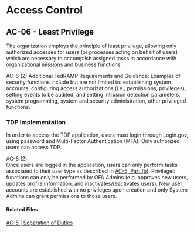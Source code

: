 # Access Control
## AC-06 - Least Privilege

The organization employs the principle of least privilege, allowing only authorized accesses for users (or processes acting on behalf of users) which are necessary to accomplish assigned tasks in accordance with organizational missions and business functions.

AC-6 (2) Additional FedRAMP Requirements and Guidance: Examples of security functions include but are not limited to: establishing system accounts, configuring access authorizations (i.e., permissions, privileges), setting events to be audited, and setting intrusion detection parameters, system programming, system and security administration, other privileged functions.

### TDP Implementation

In order to access the TDP application, users must login through Login.gov, using password and Multi-Factor Authentication (MFA).  Only authorized users can access TDP.  

AC-6 (2)  
Once users are logged in the application, users can only perform tasks associated to their user type as described in [AC-5, Part (b)](docs/controls/access_control/ac-05.md).  Privileged functions can only be performed by OFA Admins (e.g. approves new users, updates profile information, and inactivates/reactivates users).  New user accounts are established with no privileges upon creation and only System Admins can grant permissions to those users.

#### Related Files
[AC-5 | Separation of Duties](docs/controls/access_control/ac-05.md)
